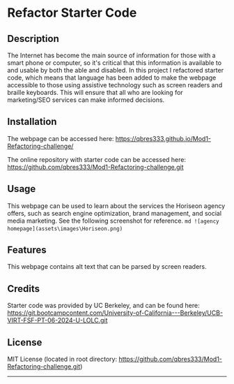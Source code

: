 # Refactor Starter Code

## Description

The Internet has become the main source of information for those with a smart phone or computer, so it's critical that this information is available to and usable by both the able and disabled. In this project I refactored starter code, which means that language has been added to make the webpage accessible to those using assistive technology such as screen readers and braille keyboards. This will ensure that all who are looking for marketing/SEO services can make informed decisions.

## Installation

The webpage can be accessed here:
https://qbres333.github.io/Mod1-Refactoring-challenge/

The online repository with starter code can be accessed here: 
https://github.com/qbres333/Mod1-Refactoring-challenge.git

## Usage

This webpage can be used to learn about the services the Horiseon agency offers, such as search engine optimization, brand management, and social media marketing. See the following screenshot for reference.
    ```md
    ![agency homepage](assets\images\Horiseon.png)
    ```

## Features

This webpage contains alt text that can be parsed by screen readers.

## Credits

Starter code was provided by UC Berkeley, and can be found here: 
https://git.bootcampcontent.com/University-of-California---Berkeley/UCB-VIRT-FSF-PT-06-2024-U-LOLC.git

## License

MIT License (located in root directory: https://github.com/qbres333/Mod1-Refactoring-challenge.git)

---
